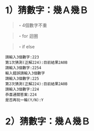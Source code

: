 # **1）猜數字：幾Ａ幾Ｂ**
>・4個數字不重

>・for 迴圈

>・if else

```
請輸入3個數字:223
第1次猜測(正解224):目前結果2A0B
請輸入3個數字:2254
輸入錯誤請輸入3個數字
請輸入3個數字:225
第2次猜測(正解224):目前結果2A0B
請輸入3個數字:224
恭喜通關答案:224
是否再玩一輪(Y/N):Y
```


# **2）猜數字：幾Ａ幾Ｂ**
